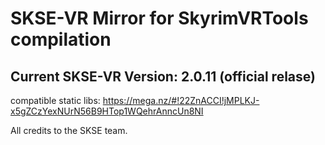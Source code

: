 # SKSE-VR Mirror for SkyrimVRTools compilation
## Current SKSE-VR Version: 2.0.11 (official relase)

compatible static libs:  https://mega.nz/#!22ZnACCI!jMPLKJ-x5gZCzYexNUrN56B9HTop1WQehrAnncUn8NI

All credits to the SKSE team.
